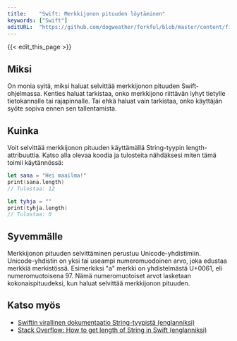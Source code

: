 ```yaml
---
title:    "Swift: Merkkijonon pituuden löytäminen"
keywords: ["Swift"]
editURL:  "https://github.com/dogweather/forkful/blob/master/content/fi/swift/finding-the-length-of-a-string.md"
---
```


{{< edit_this_page >}}

## Miksi

On monia syitä, miksi haluat selvittää merkkijonon pituuden Swift-ohjelmassa. Kenties haluat tarkistaa, onko merkkijono riittävän lyhyt tietylle tietokannalle tai rajapinnalle. Tai ehkä haluat vain tarkistaa, onko käyttäjän syöte sopiva ennen sen tallentamista.

## Kuinka

Voit selvittää merkkijonon pituuden käyttämällä String-tyypin length-attribuuttia. Katso alla olevaa koodia ja tulosteita nähdäksesi miten tämä toimii käytännössä:

```Swift
let sana = "Hei maailma!"
print(sana.length)
// Tulostaa: 12

let tyhja = ""
print(tyhja.length)
// Tulostaa: 0
```

## Syvemmälle

Merkkijonon pituuden selvittäminen perustuu Unicode-yhdistimiin. Unicode-yhdistin on yksi tai useampi numeromuodoinen arvo, joka edustaa merkkiä merkistössä. Esimerkiksi "a" merkki on yhdistelmästä U+0061, eli numeromuotoisena 97. Nämä numeromuotoiset arvot lasketaan kokonaispituudeksi, kun haluat selvittää merkkijonon pituuden.

## Katso myös

- [Swiftin virallinen dokumentaatio String-tyypistä (englanniksi)](https://docs.swift.org/swift-book/LanguageGuide/StringsAndCharacters.html)
- [Stack Overflow: How to get length of String in Swift (englanniksi)](https://stackoverflow.com/questions/24041993/how-do-i-get-the-length-of-a-string-in-swift)